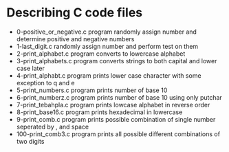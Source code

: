 # Describing C code files 
- 0-positive_or_negative.c program randomly assign number and determine positive and negative numbers
- 1-last_digit.c randomly assign number and perform test on them
- 2-print_alphabet.c program converts to lowercase alphabet
- 3-print_alphabets.c program converts strings to both capital and lower case later
- 4-print_alphabt.c program prints lower case character with some exception to q and e
- 5-print_numbers.c program prints number of base 10
- 6-print_numberz.c program prints number of base 10 using only putchar
- 7-print_tebahpla.c program prints lowcase alphabet in reverse order
- 8-print_base16.c program prints hexadecimal in lowercase
- 9-print_comb.c program prints possible combination of single number seperated by , and space 
- 100-print_comb3.c program prints all possible different combinations of two digits  
